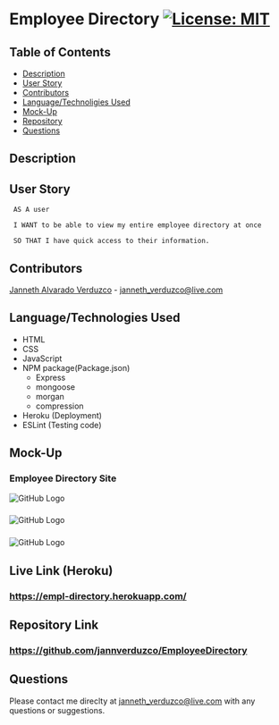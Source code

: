# Employee Directory [![License: MIT](https://img.shields.io/badge/License-MIT-yellow.svg)](https://opensource.org/licenses/MIT)

## Table of Contents
  * [Description](#Description)
  * [User Story](#User-Story)
  * [Contributors](#Contributors)
  * [Language/Technoligies Used](#Language/Technologies-Used)
  * [Mock-Up](#Mock-Up)    
  * [Repository](#Repository-Link)
  * [Questions](#Questions)


## Description 


## User Story
```
 AS A user

 I WANT to be able to view my entire employee directory at once 
 
 SO THAT I have quick access to their information.

```
## Contributors
 [Janneth Alvarado Verduzco](https://github.com/jannverduzco) - janneth_verduzco@live.com


## Language/Technologies Used
* HTML
* CSS
* JavaScript
* NPM package(Package.json)
   * Express
   * mongoose
   * morgan
   * compression
* Heroku (Deployment)
* ESLint (Testing code)

## Mock-Up 

### Employee Directory Site
![GitHub Logo]()

### 
![GitHub Logo]()

### 
![GitHub Logo]()

## Live Link (Heroku)
### https://empl-directory.herokuapp.com/

## Repository Link
### https://github.com/jannverduzco/EmployeeDirectory

 ## Questions
 Please contact me direclty at [janneth_verduzco@live.com](janneth_verduzco@live.com) with any questions or suggestions.